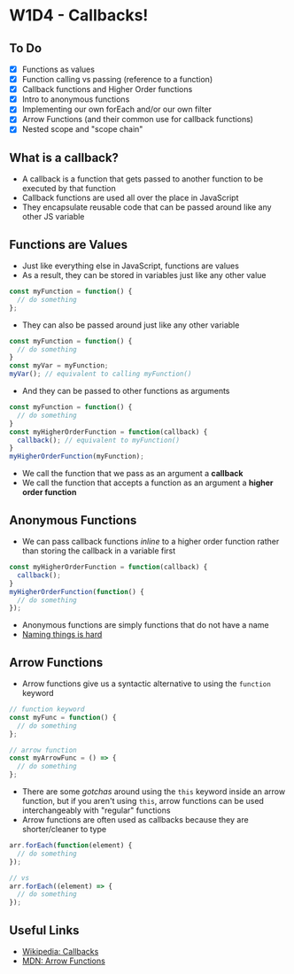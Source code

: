 # W1D4 - Callbacks!

## To Do
- [x] Functions as values
- [x] Function calling vs passing (reference to a function)
- [x] Callback functions and Higher Order functions
- [x] Intro to anonymous functions
- [x] Implementing our own forEach and/or our own filter
- [x] Arrow Functions (and their common use for callback functions)
- [x] Nested scope and "scope chain"

## What is a callback?
- A callback is a function that gets passed to another function to be executed by that function
- Callback functions are used all over the place in JavaScript
- They encapsulate reusable code that can be passed around like any other JS variable

## Functions are Values
- Just like everything else in JavaScript, functions are values
- As a result, they can be stored in variables just like any other value

```js
const myFunction = function() {
  // do something
};
```

- They can also be passed around just like any other variable

```js
const myFunction = function() {
  // do something
}
const myVar = myFunction;
myVar(); // equivalent to calling myFunction()
```

- And they can be passed to other functions as arguments

```js
const myFunction = function() {
  // do something
}
const myHigherOrderFunction = function(callback) {
  callback(); // equivalent to myFunction()
}
myHigherOrderFunction(myFunction);
```

- We call the function that we pass as an argument a **callback**
- We call the function that accepts a function as an argument a **higher order function**

## Anonymous Functions
- We can pass callback functions _inline_ to a higher order function rather than storing the callback in a variable first

```js
const myHigherOrderFunction = function(callback) {
  callback();
}
myHigherOrderFunction(function() {
  // do something
});
```

- Anonymous functions are simply functions that do not have a name
- [Naming things is hard](https://martinfowler.com/bliki/TwoHardThings.html)

## Arrow Functions
- Arrow functions give us a syntactic alternative to using the `function` keyword

```js
// function keyword
const myFunc = function() {
  // do something
};

// arrow function
const myArrowFunc = () => {
  // do something
};
```

- There are some _gotchas_ around using the `this` keyword inside an arrow function, but if you aren't using `this`, arrow functions can be used interchangeably with "regular" functions
- Arrow functions are often used as callbacks because they are shorter/cleaner to type

```js
arr.forEach(function(element) {
  // do something
});

// vs
arr.forEach((element) => {
  // do something
});
```

## Useful Links
* [Wikipedia: Callbacks](https://en.wikipedia.org/wiki/Callback_(computer_programming))
* [MDN: Arrow Functions](https://developer.mozilla.org/en-US/docs/Web/JavaScript/Reference/Functions/Arrow_functions)
